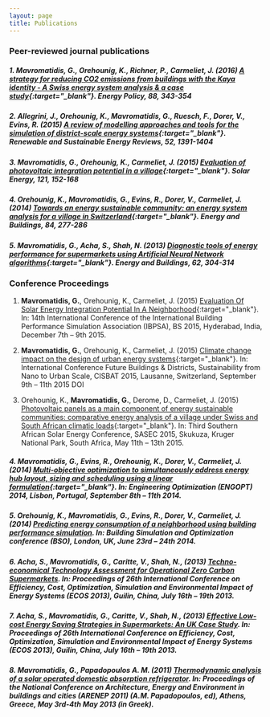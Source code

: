 ```yaml
---
layout: page
title: Publications
---
```

### Peer-reviewed journal publications

##### 1.	**Mavromatidis, G.**, Orehounig, K., Richner, P., Carmeliet, J. (2016) [A strategy for reducing CO2 emissions from buildings with the Kaya identity - A Swiss energy system analysis & a case study](http://dx.doi.org/10.1016/j.enpol.2015.10.037){:target="_blank"}. _Energy Policy_, 88, 343-354

##### 2.	Allegrini, J., Orehounig, K., **Mavromatidis, G.**, Ruesch, F., Dorer, V., Evins, R. (2015) [A review of modelling approaches and tools for the simulation of district-scale energy systems](http://dx.doi.org/10.1016/j.rser.2015.07.123){:target="_blank"}. _Renewable and Sustainable Energy Reviews_, 52, 1391-1404

##### 3.	**Mavromatidis, G.**, Orehounig, K., Carmeliet, J. (2015) [Evaluation of photovoltaic integration potential in a village](http://dx.doi.org/10.1016/j.solener.2015.03.044){:target="_blank"}. _Solar Energy_, 121, 152-168

##### 4.	Orehounig, K., **Mavromatidis, G.**, Evins, R., Dorer, V., Carmeliet, J. (2014) [Towards an energy sustainable community: an energy system analysis for a village in Switzerland](http://dx.doi.org/10.1016/j.enbuild.2014.08.012){:target="_blank"}. _Energy and Buildings_, 84, 277-286

##### 5.	**Mavromatidis, G.**, Acha, S., Shah, N. (2013) [Diagnostic tools of energy performance for supermarkets using Artificial Neural Network algorithms](http://dx.doi.org/10.1016/j.enbuild.2013.03.020){:target="_blank"}. _Energy and Buildings_, 62, 304-314


### Conference Proceedings


1.	**Mavromatidis, G.**, Orehounig, K., Carmeliet, J. (2015) [Evaluation Of Solar Energy Integration Potential In A Neighborhood](http://www.ibpsa.org/proceedings/BS2015/p2599.pdf){:target="_blank"}. In: 14th International Conference of the International Building Performance Simulation Association (IBPSA), BS 2015, Hyderabad, India, December 7th – 9th 2015.

2.	**Mavromatidis, G.**, Orehounig, K., Carmeliet, J. (2015) [Climate change impact on the design of urban energy systems](http://dx.doi.org/10.5075/epfl-cisbat2015-853-858){:target="_blank"}. In: International Conference Future Buildings & Districts, Sustainability from Nano to Urban Scale, CISBAT 2015, Lausanne, Switzerland, September 9th – 11th 2015 DOI
	
3.	Orehounig, K., **Mavromatidis, G.**, Derome, D., Carmeliet, J. (2015) [Photovoltaic panels as a main component of energy sustainable communities: comparative energy analysis of a village under Swiss and South African climatic loads](http://repository.up.ac.za/handle/2263/49577){:target="_blank"}. In: Third Southern African Solar Energy Conference, SASEC 2015, Skukuza, Kruger National Park, South Africa, May 11th – 13th 2015.
	
##### 4.	**Mavromatidis, G.**, Evins, R., Orehounig, K., Dorer, V., Carmeliet, J. (2014) [Multi-objective optimization to simultaneously address energy hub layout, sizing and scheduling using a linear formulation](http://www.crcnetbase.com/doi/abs/10.1201/b17488-108){:target="_blank"}. In: Engineering Optimization (ENGOPT) 2014, Lisbon, Portugal, September 8th – 11th 2014.

##### 5.	Orehounig, K., **Mavromatidis, G.**, Evins, R., Dorer, V., Carmeliet, J. (2014) [Predicting energy consumption of a neighborhood using building performance simulation](). In: Building Simulation and Optimization conference (BSO), London, UK, June 23rd – 24th 2014.
	
##### 6.	Acha, S., **Mavromatidis, G.**, Caritte, V., Shah, N., (2013) [Techno-economical Technology Assessment for Operational Zero Carbon Supermarkets](). In: Proceedings of 26th International Conference on Efficiency, Cost, Optimization, Simulation and Environmental Impact of Energy Systems (ECOS 2013), Guilin, China, July 16th – 19th 2013.
	
##### 7.	Acha, S., **Mavromatidis, G.**, Caritte, V., Shah, N., (2013) [Effective Low-cost Energy Saving Strategies in Supermarkets: An UK Case Study](). In: Proceedings of 26th International Conference on Efficiency, Cost, Optimization, Simulation and Environmental Impact of Energy Systems (ECOS 2013), Guilin, China, July 16th – 19th 2013.
	
##### 8.	**Mavromatidis, G.**, Papadopoulos A. M. (2011) [Thermodynamic analysis of a solar operated domestic absorption refrigerator](). In: Proceedings of the National Conference on Architecture, Energy and Environment in buildings and cities (ARENEP 2011) (A.M. Papadopoulos, ed), Athens, Greece, May 3rd-4th May 2013 (in Greek).
